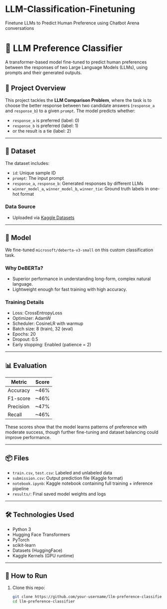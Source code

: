 # LLM-Classification-Finetuning
Finetune LLMs to Predict Human Preference using Chatbot Arena conversations



# 🧠 LLM Preference Classifier

A transformer-based model fine-tuned to predict human preferences between the responses of two Large Language Models (LLMs), using prompts and their generated outputs.

## 🚀 Project Overview

This project tackles the **LLM Comparison Problem**, where the task is to choose the better response between two candidate answers (`response_a` and `response_b`) to a given `prompt`. The model predicts whether:

- `response_a` is preferred (label: 0)
- `response_b` is preferred (label: 1)
- or the result is a tie (label: 2)

---

## 📂 Dataset

The dataset includes:
- `id`: Unique sample ID
- `prompt`: The input prompt
- `response_a`, `response_b`: Generated responses by different LLMs
- `winner_model_a`, `winner_model_b`, `winner_tie`: Ground truth labels in one-hot format

### Data Source
- Uploaded via [Kaggle Datasets](https://www.kaggle.com/)

---

## 🧠 Model

We fine-tuned `microsoft/deberta-v3-small` on this custom classification task.

### Why DeBERTa?
- Superior performance in understanding long-form, complex natural language.
- Lightweight enough for fast training with high accuracy.

### Training Details

- Loss: CrossEntropyLoss
- Optimizer: AdamW
- Scheduler: CosineLR with warmup
- Batch size: 8 (train), 32 (eval)
- Epochs: 20
- Dropout: 0.5
- Early stopping: Enabled (patience = 2)

---

## 📊 Evaluation

| Metric     | Score     |
|------------|-----------|
| Accuracy   | ~46%      |
| F1-score   | ~46%      |
| Precision  | ~47%      |
| Recall     | ~46%      |

These scores show that the model learns patterns of preference with moderate success, though further fine-tuning and dataset balancing could improve performance.

---

## 📦 Files

- `train.csv`, `test.csv`: Labeled and unlabeled data
- `submission.csv`: Output prediction file (Kaggle format)
- `notebook.ipynb`: Kaggle notebook containing full training + inference pipeline
- `results/`: Final saved model weights and logs

---

## 🛠 Technologies Used

- Python 3
- Hugging Face Transformers
- PyTorch
- scikit-learn
- Datasets (HuggingFace)
- Kaggle Kernels (GPU runtime)

---

## 📝 How to Run

1. Clone this repo:
   ```bash
   git clone https://github.com/your-username/llm-preference-classifier.git
   cd llm-preference-classifier


